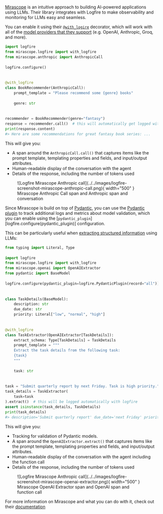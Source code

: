 [Mirascope](https://github.com/Mirascope/mirascope) is an intuitive approach to building AI-powered applications using LLMs. Their library integrates with Logfire to make observability and monitoring for LLMs easy and seamless.

You can enable it using their [`@with_logire`][mirascope-logfire] decorator, which will work with all of the [model providers that they support][mirascope-supported-providers] (e.g. OpenAI, Anthropic, Groq, and more).

```py hl_lines="1 2 5 8"
import logfire
from mirascope.logfire import with_logfire
from mirascope.anthropic import AnthropicCall

logfire.configure()


@with_logfire
class BookRecommender(AnthropicCall):
    prompt_template = "Please recommend some {genre} books"

    genre: str


recommender = BookRecommender(genre="fantasy")
response = recommender.call()  # this will automatically get logged with logfire
print(response.content)
#> Here are some recommendations for great fantasy book series: ...
```

This will give you:

* A span around the `AnthropicCall.call()` that captures items like the prompt template, templating properties and fields, and input/output attributes.
* Human-readable display of the conversation with the agent
* Details of the response, including the number of tokens used

<figure markdown="span">
  ![Logfire Mirascope Anthropic call](../../images/logfire-screenshot-mirascope-anthropic-call.png){ width="500" }
  <figcaption>Mirascope Anthropic Call span and Anthropic span and conversation</figcaption>
</figure>

Since Mirascope is build on top of [Pydantic][pydantic], you can use the [Pydantic plugin][pydantic-plugin] to track additional logs and metrics about model validation, which you can enable using the [`pydantic_plugin`][logfire.configure(pydantic_plugin)] configuration.

This can be particularly useful when [extracting structured information][mirascope-extracting-structured-information] using LLMs:

```py hl_lines="3 4 8 17"
from typing import Literal, Type

import logfire
from mirascope.logfire import with_logfire
from mirascope.openai import OpenAIExtractor
from pydantic import BaseModel

logfire.configure(pydantic_plugin=logfire.PydanticPlugin(record="all"))


class TaskDetails(BaseModel):
    description: str
    due_date: str
    priority: Literal["low", "normal", "high"]


@with_logfire
class TaskExtractor(OpenAIExtractor[TaskDetails]):
    extract_schema: Type[TaskDetails] = TaskDetails
    prompt_template = """
    Extract the task details from the following task:
    {task}
    """

    task: str


task = "Submit quarterly report by next Friday. Task is high priority."
task_details = TaskExtractor(
    task=task
).extract()  # this will be logged automatically with logfire
assert isinstance(task_details, TaskDetails)
print(task_details)
#> description='Submit quarterly report' due_date='next Friday' priority='high'
```

This will give you:

* Tracking for validation of Pydantic models.
* A span around the `OpenAIExtractor.extract()` that captures items like the prompt template, templating properties and fields, and input/output attributes.
* Human-readable display of the conversation with the agent including the function call
* Details of the response, including the number of tokens used

<figure markdown="span">
  ![Logfire Mirascope Anthropic call](../../images/logfire-screenshot-mirascope-openai-extractor.png){ width="500" }
  <figcaption>Mirascope OpenAI Extractor span and OpenAI span and function call</figcaption>
</figure>

For more information on Mirascope and what you can do with it, check out their [documentation](https://docs.mirascope.io)

[mirascope-logfire]: https://docs.mirascope.io/latest/integrations/logfire/#how-to-use-logfire-with-mirascope
[mirascope-supported-providers]: https://docs.mirascope.io/latest/concepts/supported_llm_providers/
[mirascope-extracting-structured-information]: https://docs.mirascope.io/latest/concepts/extracting_structured_information_using_llms/
[pydantic]: https://docs.pydantic.dev/latest/
[pydantic-plugin]: https://docs.pydantic.dev/latest/concepts/plugins/
